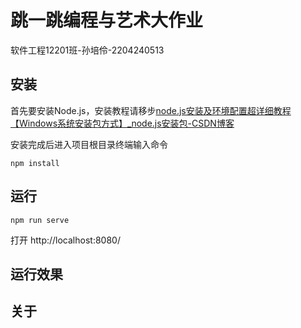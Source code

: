 # 跳一跳编程与艺术大作业

软件工程12201班-孙培伶-2204240513

## 安装

首先要安装Node.js，安装教程请移步[node.js安装及环境配置超详细教程【Windows系统安装包方式】\_node.js安装包-CSDN博客](https://blog.csdn.net/xuezhe5212/article/details/138576464)

安装完成后进入项目根目录终端输入命令

```
npm install
```

## 运行

```
npm run serve
```

打开 http://localhost:8080/

## 运行效果



## 关于

